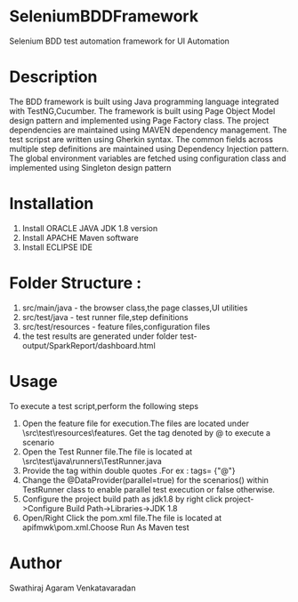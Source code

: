 # SeleniumBDDFramework
Selenium BDD test automation framework for UI Automation

# Description
The BDD framework is built using Java programming language integrated with TestNG,Cucumber.
The framework is built using Page Object Model design pattern and implemented using Page Factory class.
The project dependencies are maintained using MAVEN dependency management.
The test scripst are written using Gherkin syntax.
The common fields across multiple step definitions are maintained using Dependency Injection pattern.
The global environment variables are fetched using configuration class and implemented using Singleton design pattern

# Installation
1) Install ORACLE JAVA JDK 1.8 version
2) Install APACHE Maven software
3) Install ECLIPSE IDE

# Folder Structure :
1) src/main/java - the browser class,the page classes,UI utilities
2) src/test/java - test runner file,step definitions
3) src/test/resources - feature files,configuration files
4) the test results are generated under folder test-output/SparkReport/dashboard.html 
    
# Usage
 To execute a test script,perform the following steps
 1) Open the feature file for execution.The files are located under \\src\test\resources\features\. Get the tag denoted by @ to execute a scenario
 2) Open the Test Runner file.The file is located at \\src\test\java\runners\TestRunner.java
 3) Provide the tag within double quotes .For ex : tags= {"@<name>"}
 4) Change the @DataProvider(parallel=true) for the scenarios() within TestRunner class to enable parallel test execution or false otherwise.
 5) Configure the project build path as jdk1.8 by right click project->Configure Build Path->Libraries->JDK 1.8
 6) Open/Right Click the pom.xml file.The file is located at apifmwk\pom.xml.Choose Run As Maven test 

# Author
Swathiraj Agaram Venkatavaradan
